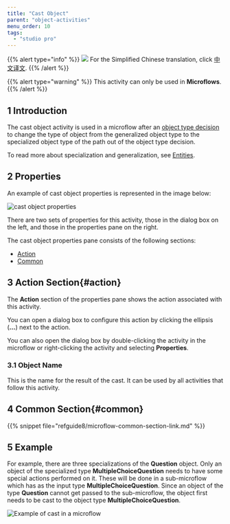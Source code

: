```yaml
---
title: "Cast Object"
parent: "object-activities"
menu_order: 10
tags:
  - "studio pro"
---
```


{{% alert type="info" %}}
<img src="attachments/chinese-translation/china.png" style="display: inline-block; margin: 0" /> For the Simplified Chinese translation, click [中文译文](https://cdn.mendix.tencent-cloud.com/documentation/refguide8/cast-object.pdf).
{{% /alert %}}

{{% alert type="warning" %}}
This activity can only be used in **Microflows**.
{{% /alert %}}

## 1 Introduction

The cast object activity is used in a microflow after an [object type decision](object-type-decision) to change the type of object from the generalized object type to the specialized object type of the path out of the object type decision.

To read more about specialization and generalization, see [Entities](entities).

## 2 Properties

An example of cast object properties is represented in the image below:

![cast object properties](attachments/object-activities/cast-properties.png)

There are two sets of properties for this activity, those in the dialog box on the left, and those in the properties pane on the right.

The cast object properties pane consists of the following sections:

* [Action](#action)
* [Common](#common)

## 3 Action Section{#action}

The **Action** section of the properties pane shows the action associated with this activity.

You can open a dialog box to configure this action by clicking the ellipsis (**…**) next to the action.

You can also open the dialog box by double-clicking the activity in the microflow or right-clicking the activity and selecting **Properties**.

### 3.1 Object Name

This is the name for the result of the cast. It can be used by all activities that follow this activity.

## 4 Common Section{#common}

{{% snippet file="refguide8/microflow-common-section-link.md" %}}

## 5 Example

For example, there are three specializations of the **Question** object. Only an object of the specialized type **MultipleChoiceQuestion** needs to have some special actions performed on it. These will be done in a sub-microflow which has as the input type **MultipleChoiceQuestion**. Since an object of the type **Question** cannot get passed to the sub-microflow, the object first needs to be cast to the object type **MultipleChoiceQuestion**.

![Example of cast in a microflow](attachments/object-activities/cast-example.png)